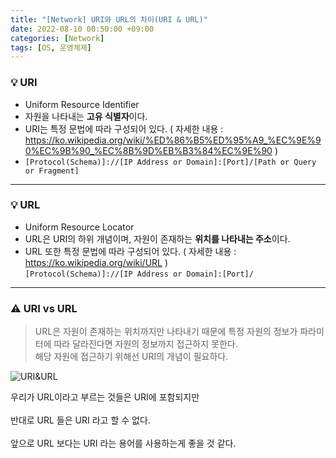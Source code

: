 ```yaml
---
title: "[Network] URI와 URL의 차이(URI & URL)"
date: 2022-08-10 00:50:00 +09:00
categories: [Network]
tags: [OS, 운영체제]
---
```


### **💡 URI**

* Uniform Resource Identifier
* 자원을 나타내는 **고유 식별자**이다.
* URI는 특정 문법에 따라 구성되어 있다. ( 자세한 내용 : https://ko.wikipedia.org/wiki/%ED%86%B5%ED%95%A9_%EC%9E%90%EC%9B%90_%EC%8B%9D%EB%B3%84%EC%9E%90 )
* ```[Protocol(Schema)]://[IP Address or Domain]:[Port]/[Path or Query or Fragment]```
------

### **💡 URL**

* Uniform Resource Locator
* URL은 URI의 하위 개념이며, 자원이 존재하는 **위치를 나타내는 주소**이다.
* URL 또한 특정 문법에 따라 구성되어 있다. ( 자세한 내용 : https://ko.wikipedia.org/wiki/URL )<br/>
```[Protocol(Schema)]://[IP Address or Domain]:[Port]/```
------

###  **⚠️  URI vs URL**

> URL은 자원이 존재하는 위치까지만 나타내기 때문에 특정 자원의 정보가 파라미터에 따라 달라진다면 자원의 정보까지 접근하지 못한다.<br>
해당 자원에 접근하기 위해선 URI의 개념이 필요하다.

![URI&URL](/assets/img/network/network_0.png)

우리가 URL이라고 부르는 것들은 URI에 포함되지만
<br><br>
반대로 URL 들은 URI 라고 할 수 없다.
<br><br>
앞으로 URL 보다는 URI 라는 용어를 사용하는게 좋을 것 같다.
